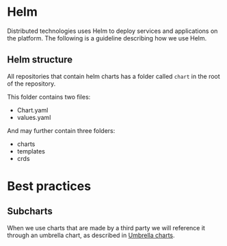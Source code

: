 # Helm

Distributed technologies uses Helm to deploy services and applications on the platform. The following is a guideline describing how we use Helm. 

## Helm structure

All repositories that contain helm charts has a folder 
called `chart` in the root of the repository.

This folder contains two files:

- Chart.yaml
- values.yaml

And may further contain three folders:

- charts
- templates
- crds

# Best practices

## Subcharts

When we use charts that are made by a third party we will reference it through an umbrella chart, as described in [Umbrella charts](). 
